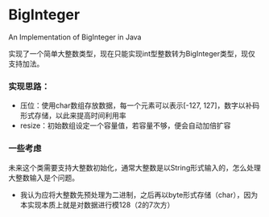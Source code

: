 # BigInteger
An Implementation of BigInteger in Java

实现了一个简单大整数类型，现在只能实现int型整数转为BigInteger类型，现仅支持加法。
### 实现思路：
- 压位：使用char数组存放数据，每一个元素可以表示[-127, 127]，数字以补码形式存储，以此来提高时间利用率
- resize：初始数组设定一个容量值，若容量不够，便会自动加倍扩容
### 一些考虑
未来这个类需要支持大整数初始化，通常大整数是以String形式输入的，怎么处理大整数输入是个问题。
- 我认为应将大整数先预处理为二进制，之后再以byte形式存储（char），因为本实现本质上就是对数据进行模128（2的7次方）
